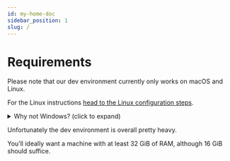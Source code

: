 ```yaml
---
id: my-home-doc
sidebar_position: 1
slug: /
---
```


# Requirements

Please note that our dev environment currently only works on macOS and Linux.

For the Linux instructions [head to the Linux configuration steps](linux_dev_environment).

<details>
    <summary> Why not Windows? (click to expand) </summary>
        <p>
        It’s primarily because Apple only supports iOS development using macOS. It’s true that we could support web, server, and Android development on other operating systems, but because of the Apple requirement, all of our active developers currently run macOS. We’d very much welcome a PR to build out support on Windows!
        </p>
</details>

Unfortunately the dev environment is overall pretty heavy.

You’ll ideally want a machine with at least 32 GiB of RAM, although 16 GiB should suffice.
